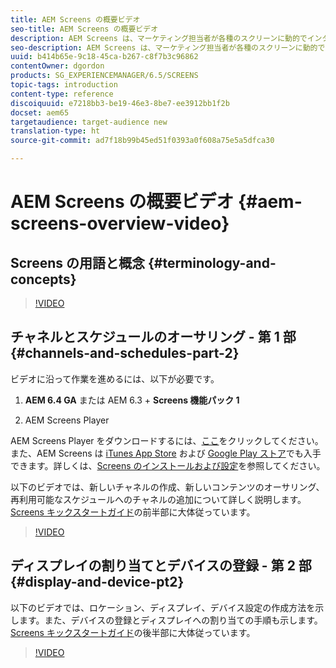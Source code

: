 ```yaml
---
title: AEM Screens の概要ビデオ
seo-title: AEM Screens の概要ビデオ
description: AEM Screens は、マーケティング担当者が各種のスクリーンに動的でインタラクティブなデジタルエクスペリエンスを公開できるデジタルサイネージソリューションです。以下のビデオでは、AEM Screens プロジェクトの様々な側面を紹介すると共に、チャネルコンテンツの作成と Screens Player への公開の手順について詳しく説明します。
seo-description: AEM Screens は、マーケティング担当者が各種のスクリーンに動的でインタラクティブなデジタルエクスペリエンスを公開できるデジタルサイネージソリューションです。以下のビデオでは、AEM Screens プロジェクトの様々な側面を紹介すると共に、チャネルコンテンツの作成と Screens Player への公開の手順について詳しく説明します。
uuid: b414b65e-9c18-45ca-b267-c8f7b3c96862
contentOwner: dgordon
products: SG_EXPERIENCEMANAGER/6.5/SCREENS
topic-tags: introduction
content-type: reference
discoiquuid: e7218bb3-be19-46e3-8be7-ee3912bb1f2b
docset: aem65
targetaudience: target-audience new
translation-type: ht
source-git-commit: ad7f18b99b45ed51f0393a0f608a75e5a5dfca30

---
```



# AEM Screens の概要ビデオ {#aem-screens-overview-video}

## Screens の用語と概念 {#terminology-and-concepts}

>[!VIDEO](https://video.tv.adobe.com/v/21353?quality=9&captions=jpn)


## チャネルとスケジュールのオーサリング - 第 1 部 {#channels-and-schedules-part-2}

ビデオに沿って作業を進めるには、以下が必要です。

1. **AEM 6.4 GA** または AEM 6.3 + **Screens 機能パック 1**

1. AEM Screens Player

AEM Screens Player をダウンロードするには、[ここ](https://download.macromedia.com/screens/)をクリックしてください。また、AEM Screens は [iTunes App Store](https://itunes.apple.com/jp/app/aem-screens/id1169641856?mt=8) および [Google Play ストア](https://play.google.com/store/apps/details?id=com.adobe.aem.screens.player&amp;hl=jp)でも入手できます。詳しくは、[Screens のインストールおよび設定](https://helpx.adobe.com/jp/experience-manager/6-4/help/sites-deploying/configuring-screens-introduction.html)を参照してください。

以下のビデオでは、新しいチャネルの作成、新しいコンテンツのオーサリング、再利用可能なスケジュールへのチャネルの追加について詳しく説明します。[Screens キックスタートガイド](kickstart-for-aem-screens.md)の前半部に大体従っています。

>[!VIDEO](https://video.tv.adobe.com/v/21387?quality=9&captions=jpn)

## ディスプレイの割り当てとデバイスの登録 - 第 2 部 {#display-and-device-pt2}

以下のビデオでは、ロケーション、ディスプレイ、デバイス設定の作成方法を示します。また、デバイスの登録とディスプレイへの割り当ての手順も示します。[Screens キックスタートガイド](kickstart-for-aem-screens.md)の後半部に大体従っています。

>[!VIDEO](https://video.tv.adobe.com/v/21411?quality=9&captions=jpn)

